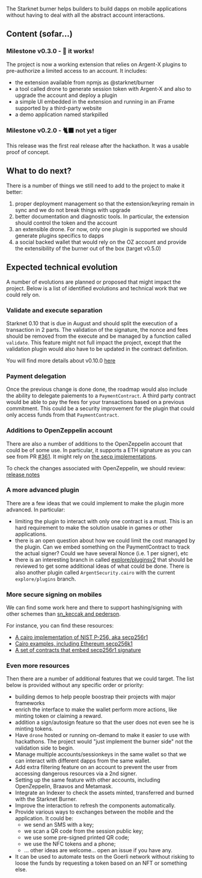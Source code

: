 The Starknet burner helps builders to build dapps on mobile applications 
without having to deal with all the abstract account interactions.

## Content (sofar...)

### Milestone v0.3.0 - 🐾 it works!

The project is now a working extension that relies on Argent-X plugins to
pre-authorize a limited access to an account. It includes:
- the extension available from npmjs as @starknet/burner
- a tool called drone to generate session token with Argent-X and also to
  upgrade the account and deploy a plugin
- a simple UI embedded in the extension and running in an iFrame supported
  by a third-party website
- a demo application named starkpilled

### Milestone v0.2.0 - 🐈‍⬛ not yet a tiger

This release was the first real release after the hackathon. It was a
usable proof of concept.

## What to do next?

There is a number of things we still need to add to the project to make it
better:

1. proper deployment management so that the extension/keyring remain in
   sync and we do not break things with upgrade
2. better documentation and diagnostic tools. In particular, the extension
   should control the token and the account
3. an extensible drone. For now, only one plugin is supported we should
   generate plugins specifics to dapps
4. a social backed wallet that would rely on the OZ account and provide the
   extensibility of the burner out of the box (target v0.5.0)

## Expected technical evolution

A number of evolutions are planned or proposed that might impact the project.
Below is a list of identified evolutions and technical work that we could rely
on.

### Validate and execute separation

Starknet 0.10 that is due in August and should split the execution of a
transaction in 2 parts. The validation of the signature, the nonce and fees
should be removed from the execute and be managed by a function called
`validate`. This feature might not full impact the project, except that the
validation plugin would also have to be updated in the contract definition.

You will find more details about v0.10.0
[here](https://starkware.notion.site/StarkNet-0-10-0-4ac978234c384a30a195ce4070461257)

### Payment delegation

Once the previous change is done done, the roadmap would also include the
ability to delegate paiements to a `PaymentContract`. A third party contract
would be able to pay the fees for your transactions based on a previous
commitment. This could be a security improvement for the plugin that could
only access funds from that `PaymentContract`.

### Additions to OpenZeppelin account

There are also a number of additions to the OpenZeppelin account that could be
of some use. In particular, it supports a ETH signature as you can see from PR
[#361](https://github.com/OpenZeppelin/cairo-contracts/pull/361). It might rely
on [the secp implementations](https://community.starknet.io/t/is-it-possible-to-use-verify-ecdsa-signature-in-cairo-to-verify-a-web3-js-wallet-ecdsa-signature/338).

To check the changes associated with OpenZeppelin, we should review:
[release notes](https://github.com/OpenZeppelin/cairo-contracts/releases)

### A more advanced plugin

There are a few ideas that we could implement to make the plugin more
advanced. In particular:

- limiting the plugin to interact with only one contract is a must. This is
  an hard requirement to make the solution usable in games or other
  applications.
- there is an open question about how we could limit the cost managed by the
  plugin. Can we embed something on the PaymentContract to track the actual
  signer? Could we have several Nonce (i.e. 1 per signer), etc
- there is an interesting branch in called
  [explore/pluginsv2](https://github.com/CremaFR/argent-contracts-starknet/tree/explore/pluginsv2)
  that should be reviewed to get some additional ideas of what could be done.
  There is also another plugin called `ArgentSecurity.cairo` with the current
  `explore/plugins` branch.

### More secure signing on mobiles

We can find some work here and there to support hashing/signing with other
schemes than [sn_keccak and pederson](https://docs.starknet.io/docs/Hashing/hash-functions/).

For instance, you can find these resources:
- [A cairo implementation of NIST P-256, aka secp256r1](https://github.com/spartucus/nistp256-cairo) 
- [Cairo examples, including Ethereum secp256k1](https://github.com/starkware-libs/cairo-examples/tree/master/secp)
- [A set of contracts that embed secp256r1 signature](https://github.com/cartridge-gg/contracts)

### Even more resources

Then there are a number of additional features that we could target. The list
below is provided without any specific order or priority:

- building demos to help people boostrap their projects with major frameworks
- enrich the interface to make the wallet perform more actions, like minting
  token or claiming a reward.
- addition a sign/autosign feature so that the user does not even see he is
  minting tokens.
- Have `drone` hosted or running on-demand to make it easier to use with
  hackathons. The project would "just implement the burner side" not the
  validation side to begin.
- Manage multiple accounts/sessionkeys in the same wallet so that we can
  interact with different dapps from the same wallet.
- Add extra filtering feature on an account to prevent the user from accessing
  dangerous resources via a 2nd signer.
- Setting up the same feature with other accounts, including OpenZeppelin, Braavos
  and Metamask.
- Integrate an Indexer to check the assets minted, transferred and burned with the
  Starknet Burner.
- Improve the interaction to refresh the components automatically.
- Provide various ways to exchanges between the mobile and the application. It
  could be:
  - we send an SMS with a key;
  - we scan a QR code from the session public key;
  - we use some pre-signed printed QR code;
  - we use the NFC tokens and a phone;
  - ... other ideas are welcome... open an issue if you have any.
- It can be used to automate tests on the Goerli network without risking to
  loose the funds by requesting a token based on an NFT or something else.
